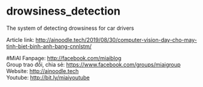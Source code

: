 # drowsiness_detection
The system of detecting drowsiness for car drivers

Article link: http://ainoodle.tech/2019/08/30/computer-vision-day-cho-may-tinh-biet-binh-anh-bang-cnnlstm/

#MìAI 
Fanpage: http://facebook.com/miaiblog<br>
Group trao đổi, chia sẻ: https://www.facebook.com/groups/miaigroup<br>
Website: http://ainoodle.tech<br>
Youtube: http://bit.ly/miaiyoutube<br>
